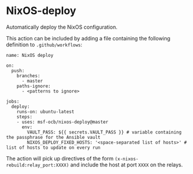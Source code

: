 # NixOS-deploy
Automatically deploy the NixOS configuration.

This action can be included by adding a file containing the following definition to `.github/workflows`:
```
name: NixOS deploy

on:
  push:
    branches:
      - master
    paths-ignore:
      - <patterns to ignore>

jobs:
  deploy:
    runs-on: ubuntu-latest
    steps:
    - uses: msf-ocb/nixos-deploy@master
      env:
        VAULT_PASS: ${{ secrets.VAULT_PASS }} # variable containing the passphrase for the Ansible vault
        NIXOS_DEPLOY_FIXED_HOSTS: '<space-separated list of hosts>' # list of hosts to update on every run
```

The action will pick up directives of the form `(x-nixos-rebuild:relay_port:XXXX)` and include the host at port `XXXX` on the relays.
